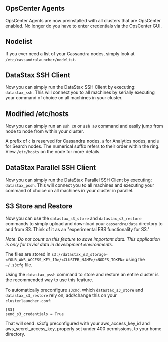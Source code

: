 ## OpsCenter Agents

OpsCenter Agents are now preinstalled with all clusters that are OpsCenter enabled. No longer do you have to enter credentials via the OpsCenter GUI.

## Nodelist

If you ever need a list of your Cassandra nodes, simply look at `/etc/cassandralauncher/nodelist`.

## DataStax SSH Client

Now you can simply run the DataStax SSH Client by executing: `datastax_ssh`. This will connect you to all machines by serially executing your command of choice on all machines in your cluster.

## Modified /etc/hosts

Now you can simply run an `ssh c0` or `ssh a0` command and easily jump from node to node from within your cluster.

A prefix of `c` is reserved for Cassandra nodes, `a` for Analytics nodes, and `s` for Search nodes. The numerical suffix refers to their order within the ring. View `/etc/hosts` on the node for more details.

## DataStax Parallel SSH Client

Now you can simply run the DataStax Parallel SSH Client by executing: `datastax_pssh`. This will connect you to all machines and executing your command of choice on all machines in your cluster in parallel.

## S3 Store and Restore

Now you can use the `datastax_s3_store` and `datastax_s3_restore` commands to simply upload and download your `cassandra/data` directory to and from S3. Think of it as an "experimental EBS functionality for S3." 

*Note*: _Do not count on this feature to save important data. This application is only for trivial data in development environments._

The files are stored in `s3://datastax_s3_storage-<YOUR_AWS_ACCESS_KEY_ID>/<CLUSTER_NAME>/<NODES_TOKEN>` using the `~/.s3cfg` file.

Using the `datastax_pssh` command to store and restore an entire cluster is the recommended way to use this feature.

To automatically preconfigure `s3cmd`, which `datastax_s3_store` and `datastax_s3_restore` rely on, add/change this on your `clusterlauncher.conf`:

    [S3]
    send_s3_credentials = True

That will send .s3cfg preconfigured with your aws_access_key_id and aws_secret_access_key, properly set under 400 permissions, to your home directory.
